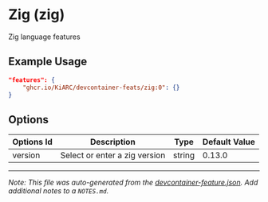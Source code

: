 
# Zig (zig)

Zig language features

## Example Usage

```json
"features": {
    "ghcr.io/KiARC/devcontainer-feats/zig:0": {}
}
```

## Options

| Options Id | Description | Type | Default Value |
|-----|-----|-----|-----|
| version | Select or enter a zig version | string | 0.13.0 |



---

_Note: This file was auto-generated from the [devcontainer-feature.json](https://github.com/KiARC/devcontainer-feats/blob/main/src/zig/devcontainer-feature.json).  Add additional notes to a `NOTES.md`._
